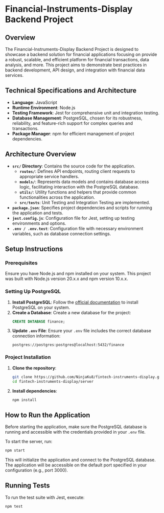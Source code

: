 # Financial-Instruments-Display Backend Project

## Overview

The Financial-Instruments-Display Backend Project is designed to showcase a backend solution for financial applications focusing on provide a robust, scalable, and efficient platform for financial transactions, data analysis, and more.
This project aims to demonstrate best practices in backend development, API design, and integration with financial data services.

## Technical Specifications and Architecture

- **Language**: JavaScript
- **Runtime Environment**: Node.js
- **Testing Framework**: Jest for comprehensive unit and integration testing.
- **Database Management**: PostgreSQL, chosen for its robustness, reliability, and feature-rich support for complex queries and transactions.
- **Package Manager**: npm for efficient management of project dependencies.

## Architecture Overview

- **`src/` Directory**: Contains the source code for the application.
  - **`routes/`**: Defines API endpoints, routing client requests to appropriate service handlers.
  - **`models/`**: Represents data models and contains database access logic, facilitating interaction with the PostgreSQL database.
  - **`utils/`**: Utility functions and helpers that provide common functionalities across the application.
  - **`src/tests`**: Unit Testing and Integration Testing are implemented.
- **`package.json`**: Specifies project dependencies and scripts for running the application and tests.
- **`jest.config.js`**: Configuration file for Jest, setting up testing environments and options.
- **`.env / .env.test`**: Configuration file with necessary environment variables, such as database connection settings.

## Setup Instructions

### Prerequisites

Ensure you have Node.js and npm installed on your system. This project was built with Node.js version 20.x.x and npm version 10.x.x.

### Setting Up PostgreSQL

1. **Install PostgreSQL**: Follow the [official documentation](https://www.postgresql.org/download/) to install PostgreSQL on your system.
2. **Create a Database**: Create a new database for the project:
   ```sql
   CREATE DATABASE finance;
   ```
3. **Update `.env` File**: Ensure your `.env` file includes the correct database connection information:
   ```
   postgres://postgres:postgres@localhost:5432/finance
   ```

### Project Installation

1. **Clone the repository**:
   ```bash
   git clone https://github.com/NinjaKu8/fintech-instruments-display.git
   cd fintech-instruments-display/server
   ```
2. **Install dependencies**:
   ```bash
   npm install
   ```

## How to Run the Application

Before starting the application, make sure the PostgreSQL database is running and accessible with the credentials provided in your `.env` file.

To start the server, run:

```bash
npm start
```

This will initialize the application and connect to the PostgreSQL database. The application will be accessible on the default port specified in your configuration (e.g., port 3000).

## Running Tests

To run the test suite with Jest, execute:

```bash
npm test
```
